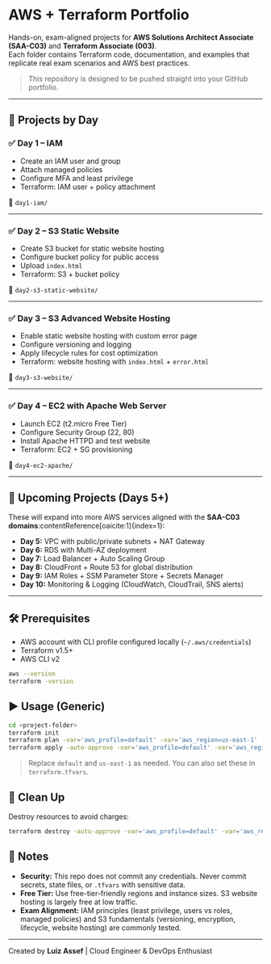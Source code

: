# AWS + Terraform Portfolio

Hands-on, exam-aligned projects for **AWS Solutions Architect Associate (SAA-C03)** and **Terraform Associate (003)**.  
Each folder contains Terraform code, documentation, and examples that replicate real exam scenarios and AWS best practices.  

> This repository is designed to be pushed straight into your GitHub portfolio.

---

## 📂 Projects by Day

### ✅ Day 1 – IAM
- Create an IAM user and group
- Attach managed policies
- Configure MFA and least privilege
- Terraform: IAM user + policy attachment

📂 `day1-iam/`

---

### ✅ Day 2 – S3 Static Website
- Create S3 bucket for static website hosting
- Configure bucket policy for public access
- Upload `index.html`
- Terraform: S3 + bucket policy

📂 `day2-s3-static-website/`

---

### ✅ Day 3 – S3 Advanced Website Hosting
- Enable static website hosting with custom error page
- Configure versioning and logging
- Apply lifecycle rules for cost optimization
- Terraform: website hosting with `index.html` + `error.html`

📂 `day3-s3-website/`

---

### ✅ Day 4 – EC2 with Apache Web Server
- Launch EC2 (t2.micro Free Tier)
- Configure Security Group (22, 80)
- Install Apache HTTPD and test website
- Terraform: EC2 + SG provisioning

📂 `day4-ec2-apache/`

---

## 🚀 Upcoming Projects (Days 5+)

These will expand into more AWS services aligned with the **SAA-C03 domains**:contentReference[oaicite:1]{index=1}:

- **Day 5:** VPC with public/private subnets + NAT Gateway  
- **Day 6:** RDS with Multi-AZ deployment  
- **Day 7:** Load Balancer + Auto Scaling Group  
- **Day 8:** CloudFront + Route 53 for global distribution  
- **Day 9:** IAM Roles + SSM Parameter Store + Secrets Manager  
- **Day 10:** Monitoring & Logging (CloudWatch, CloudTrail, SNS alerts)  

---

## 🛠️ Prerequisites

- AWS account with CLI profile configured locally (`~/.aws/credentials`)
- Terraform v1.5+
- AWS CLI v2

```bash
aws --version
terraform -version
```
## ▶️ Usage (Generic)

```bash
cd <project-folder>
terraform init
terraform plan -var='aws_profile=default' -var='aws_region=us-east-1'
terraform apply -auto-approve -var='aws_profile=default' -var='aws_region=us-east-1'
```

> Replace `default` and `us-east-1` as needed. You can also set these in `terraform.tfvars`.

## 🧹 Clean Up

Destroy resources to avoid charges:

```bash
terraform destroy -auto-approve -var='aws_profile=default' -var='aws_region=us-east-1'
```

## 📌 Notes

- **Security:** This repo does not commit any credentials. Never commit secrets, state files, or `.tfvars` with sensitive data.
- **Free Tier:** Use free-tier-friendly regions and instance sizes. S3 website hosting is largely free at low traffic.
- **Exam Alignment:** IAM principles (least privilege, users vs roles, managed policies) and S3 fundamentals (versioning, encryption, lifecycle, website hosting) are commonly tested.

---
Created by **Luiz Assef** | Cloud Engineer & DevOps Enthusiast
